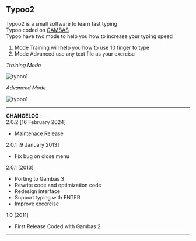 **Typoo2**
---
Typoo2 is a small software to learn fast typing <br>
Typoo coded on [GAMBAS](https://gambas.sourceforge.net/en/main.html) <br>
Typoo have two mode to help you how to increase your typing speed <br>
1. Mode Training will help you how to use 10 finger to type
2. Mode Advanced use any text file as your exercise 


*Training Mode*

![typoo1](https://github.com/igkn/Typoo2/tree/main/screenshot/typoo1.png)


*Advanced Mode*

![typoo1](https://github.com/igkn/Typoo2/tree/main/screenshot/typoo1.png)


---
**CHANGELOG** : <br>
2.0.2 [16 February 2024] 
- Maintenace Release

2.0.1 [9 January 2013]
- Fix bug on close menu

2.0.1 [2013]
- Porting to Gambas 3
- Rewrite code and optimization code
- Redesign interface
- Support typing with ENTER
- Improve excercise

1.0 [2011]
- First Release Coded with Gambas 2
---
